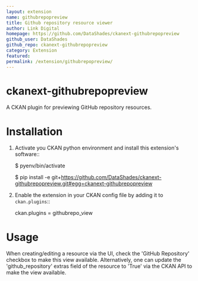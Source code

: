 ```yaml
---
layout: extension
name: githubrepopreview
title: Github repository resource viewer
author: Link Digital
homepage: https://github.com/DataShades/ckanext-githubrepopreview
github_user: DataShades
github_repo: ckanext-githubrepopreview
category: Extension
featured: 
permalink: /extension/githubrepopreview/
---
```



ckanext-githubrepopreview
=========================

A CKAN plugin for previewing GitHub repository resources.

Installation
============

1.  Activate you CKAN python environment and install this extension's
    software::

    $ pyenv/bin/activate

    $ pip install -e
    git+<a href="https://github.com/DataShades/ckanext-githubrepopreview.git#egg=ckanext-githubrepopreview" class="uri">https://github.com/DataShades/ckanext-githubrepopreview.git#egg=ckanext-githubrepopreview</a>

2.  Enable the extension in your CKAN config file by adding it to
    `ckan.plugins`::

    ckan.plugins = githubrepo\_view

Usage
=====

When creating/editing a resource via the UI, check the 'GitHub
Repository' checkbox to make this view available. Alternatively, one can
update the 'github\_repository' extras field of the resource to 'True'
via the CKAN API to make the view available.

